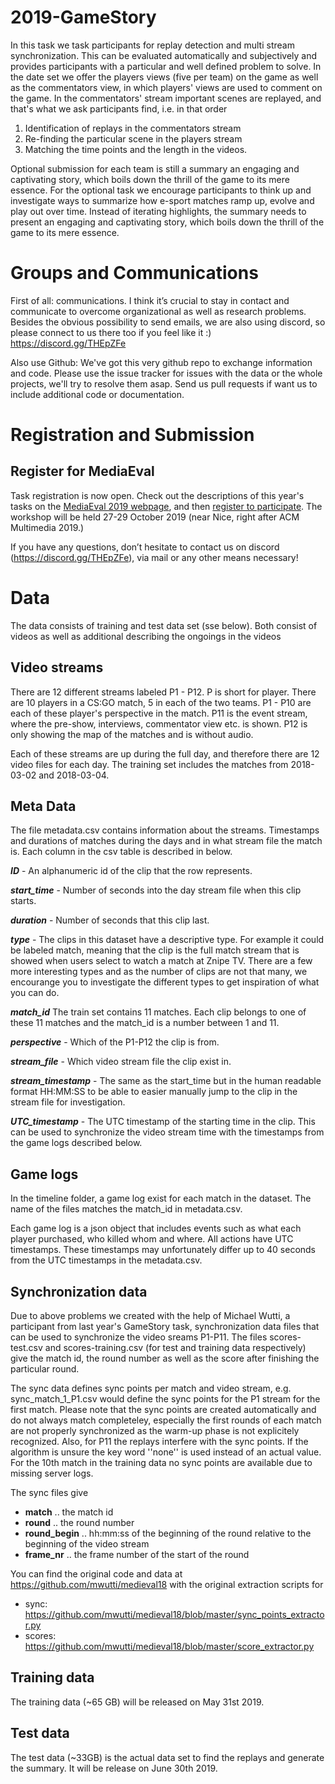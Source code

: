 # 2019-GameStory
In this task we task participants for replay detection and multi stream synchronization. This can be evaluated automatically and subjectively and provides participants with a particular and well defined problem to solve. In the date set we offer the players views (five per team) on the game as well as the commentators view, in which players' views are used to comment on the game. In the commentators' stream important scenes are replayed, and that's what we ask participants find, i.e. in that order

1. Identification of replays in the commentators stream
2. Re-finding the particular scene in the players stream
3. Matching the time points and the length in the videos.  

Optional submission for each team is still a summary an engaging and captivating story, which boils down the thrill of the game to its mere essence. For the optional task we encourage participants to think up and investigate ways to summarize how e-sport matches ramp up, evolve and play out over time. Instead of iterating highlights, the summary needs to present an engaging and captivating story, which boils down the thrill of the game to its mere essence.

# Groups and Communications
First of all: communications. I think it’s crucial to stay in contact and communicate to overcome organizational as well as research problems. Besides the obvious possibility to send emails, we are also using discord, so please connect to us there too if you feel like it :) https://discord.gg/THEpZFe

Also use Github: We've got this very github repo to exchange information and code. Please use the issue tracker for issues with the data or the whole projects, we'll try to resolve them asap. Send us pull requests if want us to include additional code or documentation.

# Registration and Submission

## Register for MediaEval
Task registration is now open. Check out the descriptions of this year's tasks on the [MediaEval 2019 webpage](http://www.multimediaeval.org/mediaeval2019/index.html), and then [register to participate](https://docs.google.com/forms/d/e/1FAIpQLSfxS4LPBhLQUTXSPT5vogtiSy7BuAKrPs6u6pZXcSV1Xs7XEQ/viewform). The workshop will be held 27-29 October 2019 (near Nice, right after ACM Multimedia 2019.)

If you have any questions, don’t hesitate to contact us on discord (https://discord.gg/THEpZFe), via mail or any other means necessary!

# Data
The data consists of training and test data set (sse below). Both consist of videos as well as additional describing the ongoings in the videos

## Video streams
There are 12 different streams labeled P1 - P12. P is short for player. 
There are 10 players in a CS:GO match, 5 in each of the two teams. 
P1 - P10 are each of these player's perspective in the match. 
P11 is the event stream, where the pre-show, interviews, commentator view etc. is shown. P12 is only showing the map of the matches and is without audio. 

Each of these streams are up during the full day, and therefore there are 12 video files for each day.  The training set includes the matches from 2018-03-02 and 2018-03-04. 

## Meta Data
The file metadata.csv contains information about the streams. Timestamps and durations of matches during the days and in what stream file the match is. Each column in the csv table is described in below.

***ID*** - An alphanumeric id of the clip that the row represents.

***start_time*** - Number of seconds into the day stream file when this clip starts.

***duration*** - Number of seconds that this clip last.

***type*** - The clips in this dataset have a descriptive type. For example it could be labeled match, meaning that the clip is the full match stream that is showed when users select to watch a match at Znipe TV. There are a few more interesting types and as the number of clips are not that many, we encourange you to investigate the different types to get inspiration of what you can do. 

***match_id*** The train set contains 11 matches. Each clip belongs to one of these 11 matches and the match_id is a number between 1 and 11.

***perspective*** - Which of the P1-P12 the clip is from.

***stream_file*** - Which video stream file the clip exist in.

***stream_timestamp*** - The same as the start_time but in the human readable format HH:MM:SS to be able to easier manually jump to the clip in the stream file for investigation.

***UTC_timestamp*** - The UTC timestamp of the starting time in the clip. This can be used to synchronize the video stream time with the timestamps from the game logs described below. 

## Game logs
In the timeline folder, a game log exist for each match in the dataset.
The name of the files matches the match_id in metadata.csv.

Each game log is a json object that includes events such as what each player purchased, who killed whom and where. All actions have UTC timestamps. 
These timestamps may unfortunately differ up to 40 seconds from the UTC timestamps in the metadata.csv.

## Synchronization data
Due to above problems we created with the help of Michael Wutti, a participant from last year's GameStory task, synchronization data files that can be used to synchronize the video sreams P1-P11. The files scores-test.csv and scores-training.csv (for test and training data respectively) give the match id, the round number as well as the score after finishing the particular round. 

The sync data defines sync points per match and video stream, e.g. sync_match_1_P1.csv would define the sync points for the P1 stream for the first match. Please note that the sync points are created automatically and do not always match completeley, especially the first rounds of each match are not properly synchronized as the warm-up phase is not explicitely recognized. Also, for P11 the replays interfere with the sync points. If the algorithm is unsure the key word ''none'' is used instead of an actual value. For the 10th match in the training data no sync points are available due to missing server logs.  

The sync files give 

  * **match**	 .. the match id 
  * **round**  .. the round number
  * **round_begin** .. hh:mm:ss of the beginning of the round relative to the beginning of the video stream
  * **frame_nr** .. the frame number of the start of the round

You can find the original code and data at  https://github.com/mwutti/medieval18 with the original extraction scripts for 
  * sync: https://github.com/mwutti/medieval18/blob/master/sync_points_extractor.py
  * scores: https://github.com/mwutti/medieval18/blob/master/score_extractor.py

## Training data
The training data (~65 GB) will be released on May 31st 2019.

## Test data
The test data (~33GB) is the actual data set to find the replays and generate the summary. It will be release on June 30th 2019.

